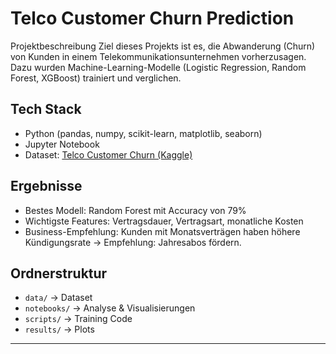 # Telco Customer Churn Prediction

Projektbeschreibung
Ziel dieses Projekts ist es, die Abwanderung (Churn) von Kunden in einem Telekommunikationsunternehmen vorherzusagen.  
Dazu wurden Machine-Learning-Modelle (Logistic Regression, Random Forest, XGBoost) trainiert und verglichen.

## Tech Stack
- Python (pandas, numpy, scikit-learn, matplotlib, seaborn)
- Jupyter Notebook
- Dataset: [Telco Customer Churn (Kaggle)](https://www.kaggle.com/datasets/blastchar/telco-customer-churn)

## Ergebnisse
- Bestes Modell: Random Forest mit Accuracy von 79%  
- Wichtigste Features: Vertragsdauer, Vertragsart, monatliche Kosten  
- Business-Empfehlung: Kunden mit Monatsverträgen haben höhere Kündigungsrate → Empfehlung: Jahresabos fördern.

## Ordnerstruktur
- `data/` → Dataset  
- `notebooks/` → Analyse & Visualisierungen  
- `scripts/` → Training Code  
- `results/` → Plots  

---
